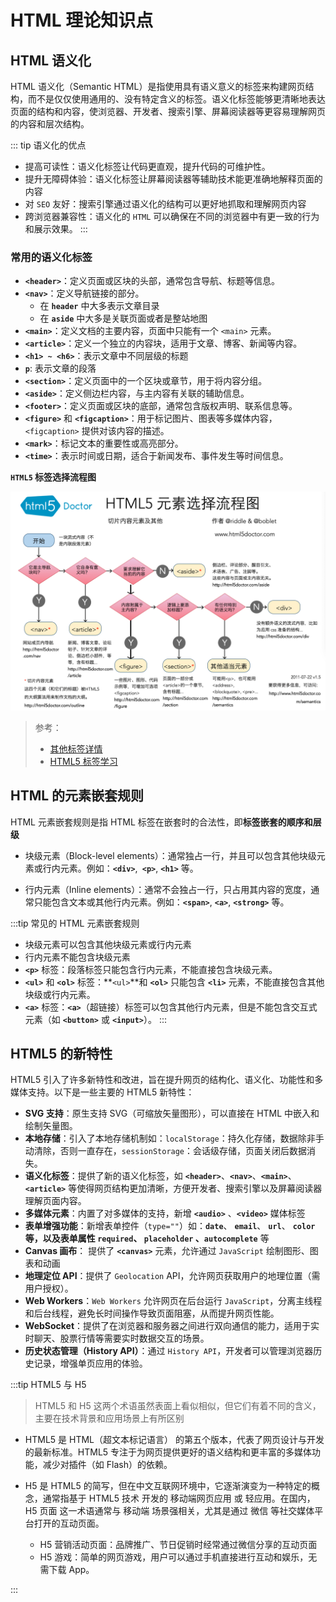 # HTML 理论知识点

## HTML 语义化

HTML 语义化（Semantic HTML）是指使用具有语义意义的标签来构建网页结构，而不是仅仅使用通用的、没有特定含义的标签。语义化标签能够更清晰地表达页面的结构和内容，使浏览器、开发者、搜索引擎、屏幕阅读器等更容易理解网页的内容和层次结构。

::: tip 语义化的优点

- 提高可读性：语义化标签让代码更直观，提升代码的可维护性。
- 提升无障碍体验：语义化标签让屏幕阅读器等辅助技术能更准确地解释页面的内容
- 对 `SEO` 友好：搜索引擎通过语义化的结构可以更好地抓取和理解网页内容
- 跨浏览器兼容性：语义化的 `HTML` 可以确保在不同的浏览器中有更一致的行为和展示效果。
  :::

### 常用的语义化标签

- **`<header>`**：定义页面或区块的头部，通常包含导航、标题等信息。
- **`<nav>`**：定义导航链接的部分。
  - 在 **`header`** 中大多表示文章目录
  - 在 **`aside`** 中大多是关联页面或者是整站地图
- **`<main>`**：定义文档的主要内容，页面中只能有一个 `<main>` 元素。
- **`<article>`**：定义一个独立的内容块，适用于文章、博客、新闻等内容。
- **`<h1> ~ <h6>`**：表示文章中不同层级的标题
- **`p`**: 表示文章的段落
- **`<section>`**：定义页面中的一个区块或章节，用于将内容分组。
- **`<aside>`**：定义侧边栏内容，与主内容有关联的辅助信息。
- **`<footer>`**：定义页面或区块的底部，通常包含版权声明、联系信息等。
- **`<figure>`** 和 **`<figcaption>`**：用于标记图片、图表等多媒体内容，`<figcaption>` 提供对该内容的描述。
- **`<mark>`**：标记文本的重要性或高亮部分。
- **`<time>`**：表示时间或日期，适合于新闻发布、事件发生等时间信息。

**`HTML5` 标签选择流程图**

![html5 标签选择流程图](./image/html-semantic.BwXRZfLz.png)

> 参考：
>
> - [其他标签详情](https://developer.mozilla.org/zh-CN/docs/Web/HTML/Element)
> - [HTML5 标签学习](https://html5doctor.com/)

## HTML 的元素嵌套规则

HTML 元素嵌套规则是指 HTML 标签在嵌套时的合法性，即**标签嵌套的顺序和层级**

- 块级元素（Block-level elements）：通常独占一行，并且可以包含其他块级元素或行内元素。例如：**`<div>`**,**` <p>`**, **`<h1>`** 等。

- 行内元素（Inline elements）：通常不会独占一行，只占用其内容的宽度，通常只能包含文本或其他行内元素。例如：**`<span>`**, **`<a>`**, **`<strong>`** 等。

:::tip 常见的 HTML 元素嵌套规则

- 块级元素可以包含其他块级元素或行内元素
- 行内元素不能包含块级元素
- **`<p>`** 标签：段落标签只能包含行内元素，不能直接包含块级元素。
- **`<ul>`** 和 **`<ol>`** 标签：**`<ul>`**和 **`<ol>`** 只能包含 **`<li>`** 元素，不能直接包含其他块级或行内元素。
- **`<a>`** 标签：**`<a>`**（超链接）标签可以包含其他行内元素，但是不能包含交互式元素（如 **`<button>`** 或 **`<input>`**）。
  :::

## HTML5 的新特性

HTML5 引入了许多新特性和改进，旨在提升网页的结构化、语义化、功能性和多媒体支持。以下是一些主要的 HTML5 新特性：

- **SVG 支持**：原生支持 SVG（可缩放矢量图形），可以直接在 HTML 中嵌入和绘制矢量图。
- **本地存储**：引入了本地存储机制如：`localStorage`：持久化存储，数据除非手动清除，否则一直存在，`sessionStorage`：会话级存储，页面关闭后数据消失。
- **语义化标签**：提供了新的语义化标签，如 **`<header>`**、**`<nav>`**、**`<main>`**、**`<article>`** 等使得网页结构更加清晰，方便开发者、搜索引擎以及屏幕阅读器理解页面内容。
- **多媒体元素**：内置了对多媒体的支持，新增 **`<audio>`** 、**`<video>`** 媒体标签
- **表单增强功能**：新增表单控件（`type=""`）如：**`date`**、 **`email`**、 **`url`**、 **`color`**等，以及表单属性 **`required`**、 **`placeholder`** 、**`autocomplete`** 等
- **Canvas 画布**： 提供了 **`<canvas>`** 元素，允许通过 `JavaScript` 绘制图形、图表和动画
- **地理定位 API**：提供了 `Geolocation` API，允许网页获取用户的地理位置（需用户授权）。
- **Web Workers**：`Web Workers` 允许网页在后台运行 `JavaScript`，分离主线程和后台线程，避免长时间操作导致页面阻塞，从而提升网页性能。
- **WebSocket**：提供了在浏览器和服务器之间进行双向通信的能力，适用于实时聊天、股票行情等需要实时数据交互的场景。
- **历史状态管理（History API）**：通过 `History API`，开发者可以管理浏览器历史记录，增强单页应用的体验。

:::tip HTML5 与 H5

> HTML5 和 H5 这两个术语虽然表面上看似相似，但它们有着不同的含义，主要在技术背景和应用场景上有所区别

- HTML5 是 HTML（超文本标记语言） 的第五个版本，代表了网页设计与开发的最新标准。HTML5 专注于为网页提供更好的语义结构和更丰富的多媒体功能，减少对插件（如 Flash）的依赖。
- H5 是 HTML5 的简写，但在中文互联网环境中，它逐渐演变为一种特定的概念，通常指基于 HTML5 技术 开发的 移动端网页应用 或 轻应用。在国内，H5 页面 这一术语通常与 移动端 场景强相关，尤其是通过 微信 等社交媒体平台打开的互动页面。

  - H5 营销活动页面：品牌推广、节日促销时经常通过微信分享的互动页面
  - H5 游戏：简单的网页游戏，用户可以通过手机直接进行互动和娱乐，无需下载 App。

:::
